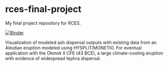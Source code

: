 # rces-final-project
My final project repository for RCES.

[![Binder](https://mybinder.org/badge_logo.svg)](https://mybinder.org/v2/gh/asp2201/rces-final-project/90f0075c94ff0bad90817aeb5a2c00cd90529deb)

Visualization of modeled ash dispersal outputs with existing data from an Aleutian eruption modeled using HYSPLIT/MONETIO. For eventual application with the Okmok II CFE (43 BCE), a large climate-cooling eruption with evidence of widespread tephra dispersal.